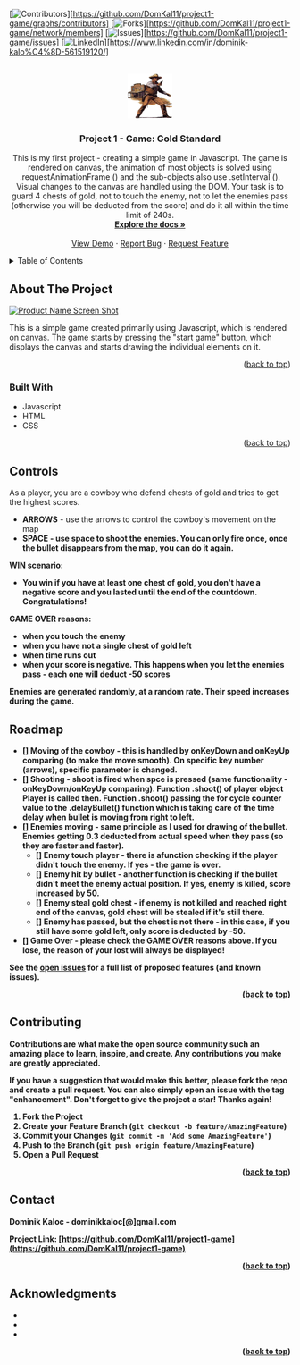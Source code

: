 [![Contributors][contributors-shield]][https://github.com/DomKal11/project1-game/graphs/contributors]
[![Forks][forks-shield]][https://github.com/DomKal11/project1-game/network/members]
[![Issues][issues-shield]][https://github.com/DomKal11/project1-game/issues]
[![LinkedIn][linkedin-shield]][https://www.linkedin.com/in/dominik-kalo%C4%8D-561519120/]



<!-- PROJECT LOGO -->
<br />
<div align="center">
  <a href="https://github.com/DomKal11/project1-game">
    <img src="img/cartoon.png" alt="Logo" width="80" height="80">
  </a>

<h3 align="center">Project 1 - Game: Gold Standard</h3>

  <p align="center">
    This is my first project - creating a simple game in Javascript. The game is rendered on canvas, the animation of most objects is solved using .requestAnimationFrame () and the sub-objects also use .setInterval (). Visual changes to the canvas are handled using the DOM. Your task is to guard 4 chests of gold, not to touch the enemy, not to let the enemies pass (otherwise you will be deducted from the score) and do it all within the time limit of 240s.
    <br />
    <a href="https://github.com/DomKal11/project1-game"><strong>Explore the docs »</strong></a>
    <br />
    <br />
    <a href="https://domkal11.github.io/project1-game/">View Demo</a>
    ·
    <a href="https://github.com/DomKal11/project1-game/issues">Report Bug</a>
    ·
    <a href="https://github.com/DomKal11/project1-game/issues">Request Feature</a>
  </p>
</div>



<!-- TABLE OF CONTENTS -->
<details>
  <summary>Table of Contents</summary>
  <ol>
    <li>
      <a href="#about-the-project">About The Project</a>
      <ul>
        <li><a href="#built-with">Built With</a></li>
      </ul>
    </li>
    <li>
      <a href="#controls">Controls</a>
    </li>
    <li><a href="#roadmap">Roadmap</a></li>
    <li><a href="#contributing">Contributing</a></li>
    <li><a href="#contact">Contact</a></li>
    <li><a href="#acknowledgments">Acknowledgments</a></li>
  </ol>
</details>



<!-- ABOUT THE PROJECT -->
## About The Project

[![Product Name Screen Shot][product-screenshot]](https://domkal11.github.io/project1-game/)

This is a simple game created primarily using Javascript, which is rendered on canvas. The game starts by pressing the "start game" button, which displays the canvas and starts drawing the individual elements on it.

<p align="right">(<a href="#top">back to top</a>)</p>



### Built With

* Javascript
* HTML
* CSS

<p align="right">(<a href="#top">back to top</a>)</p>



<!-- CONTROLS -->
## Controls

As a player, you are a cowboy who defend chests of gold and tries to get the highest scores.

* <b>ARROWS</b> - use the arrows to control the cowboy's movement on the map
* <b>SPACE - use space to shoot the enemies. You can only fire once, once the bullet disappears from the map, you can do it again.

<b>WIN scenario</b>:
* You win if you have at least one chest of gold, you don't have a negative score and you lasted until the end of the countdown. Congratulations!

<b>GAME OVER reasons</b>:
* when you touch the enemy
* when you have not a single chest of gold left
* when time runs out
* when your score is negative. This happens when you let the enemies pass - each one will deduct -50 scores

Enemies are generated randomly, at a random rate. Their speed increases during the game.


<!-- ROADMAP -->
## Roadmap

- [] Moving of the cowboy - this is handled by onKeyDown and onKeyUp comparing (to make the move smooth). On specific key number (arrows), specific parameter is changed.
- [] Shooting - shoot is fired when spce is pressed (same functionality - onKeyDown/onKeyUp comparing). Function .shoot() of player object Player is called then. Function .shoot() passing the for cycle counter value to the .delayBullet() function which is taking care of the time delay when bullet is moving from right to left.
- [] Enemies moving - same principle as I used for drawing of the bullet. Enemies getting 0.3 deducted from actual speed when they pass (so they are faster and faster). 
    - [] Enemy touch player - there is afunction checking if the player didn't touch the enemy. If yes - the game is over.
    - [] Enemy hit by bullet - another function is checking if the bullet didn't meet the enemy actual position. If yes, enemy is killed, score increased by 50.
    - [] Enemy steal gold chest - if enemy is not killed and reached right end of the canvas, gold chest will be stealed if it's still there.
    - [] Enemy has passed, but the chest is not there - in this case, if you still have some gold left, only score is deducted by -50. 
- [] Game Over - please check the GAME OVER reasons above. If you lose, the reason of your lost will always be displayed!

See the [open issues](https://github.com/github_username/repo_name/issues) for a full list of proposed features (and known issues).

<p align="right">(<a href="#top">back to top</a>)</p>



<!-- CONTRIBUTING -->
## Contributing

Contributions are what make the open source community such an amazing place to learn, inspire, and create. Any contributions you make are **greatly appreciated**.

If you have a suggestion that would make this better, please fork the repo and create a pull request. You can also simply open an issue with the tag "enhancement".
Don't forget to give the project a star! Thanks again!

1. Fork the Project
2. Create your Feature Branch (`git checkout -b feature/AmazingFeature`)
3. Commit your Changes (`git commit -m 'Add some AmazingFeature'`)
4. Push to the Branch (`git push origin feature/AmazingFeature`)
5. Open a Pull Request

<p align="right">(<a href="#top">back to top</a>)</p>



<!-- CONTACT -->
## Contact

Dominik Kaloc - dominikkaloc[@]gmail.com

Project Link: [https://github.com/DomKal11/project1-game](https://github.com/DomKal11/project1-game)

<p align="right">(<a href="#top">back to top</a>)</p>



<!-- ACKNOWLEDGMENTS -->
## Acknowledgments

* []()
* []()
* []()

<p align="right">(<a href="#top">back to top</a>)</p>



<!-- MARKDOWN LINKS & IMAGES -->
<!-- https://www.markdownguide.org/basic-syntax/#reference-style-links -->
[contributors-shield]: https://img.shields.io/github/contributors/github_username/repo_name.svg?style=for-the-badge
[contributors-url]: https://github.com/github_username/repo_name/graphs/contributors
[forks-shield]: https://img.shields.io/github/forks/github_username/repo_name.svg?style=for-the-badge
[forks-url]: https://github.com/github_username/repo_name/network/members
[stars-shield]: https://img.shields.io/github/stars/github_username/repo_name.svg?style=for-the-badge
[stars-url]: https://github.com/github_username/repo_name/stargazers
[issues-shield]: https://img.shields.io/github/issues/github_username/repo_name.svg?style=for-the-badge
[issues-url]: https://github.com/github_username/repo_name/issues
[license-shield]: https://img.shields.io/github/license/github_username/repo_name.svg?style=for-the-badge
[license-url]: https://github.com/github_username/repo_name/blob/master/LICENSE.txt
[linkedin-shield]: https://img.shields.io/badge/-LinkedIn-black.svg?style=for-the-badge&logo=linkedin&colorB=555
[linkedin-url]: https://linkedin.com/in/linkedin_username
[product-screenshot]: images/screenshot.png